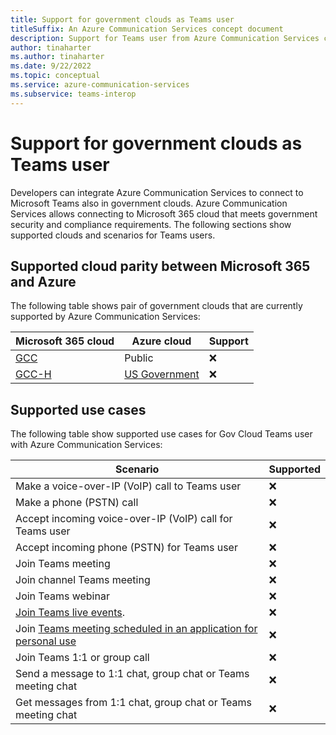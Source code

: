 ```yaml
---
title: Support for government clouds as Teams user
titleSuffix: An Azure Communication Services concept document
description: Support for Teams user from Azure Communication Services connecting to Microsoft Teams in government clouds
author: tinaharter
ms.author: tinaharter
ms.date: 9/22/2022
ms.topic: conceptual
ms.service: azure-communication-services
ms.subservice: teams-interop
---
```


# Support for government clouds as Teams user
Developers can integrate Azure Communication Services to connect to Microsoft Teams also in government clouds. Azure Communication Services allows connecting to Microsoft 365 cloud that meets government security and compliance requirements.  The following sections show supported clouds and scenarios for Teams users.

## Supported cloud parity between Microsoft 365 and Azure 
The following table shows pair of government clouds that are currently supported by Azure Communication Services:

| Microsoft 365 cloud| Azure cloud| Support |
| --- | --- | --- |
| [GCC](/office365/servicedescriptions/office-365-platform-service-description/office-365-us-government/gcc) | Public | ❌ |
| [GCC-H](/office365/servicedescriptions/office-365-platform-service-description/office-365-us-government/gcc-high-and-dod) | [US Government](../../../../azure-government/documentation-government-welcome.md) | ❌ |

## Supported use cases

The following table show supported use cases for Gov Cloud Teams user with Azure Communication Services:

| Scenario | Supported |
| --- | --- |
| Make a voice-over-IP (VoIP) call to Teams user | ❌ |
| Make a phone (PSTN) call | ❌ |
| Accept incoming voice-over-IP (VoIP) call for Teams user | ❌ |
| Accept incoming phone (PSTN) for Teams user | ❌ |
| Join Teams meeting | ❌ |
| Join channel Teams meeting | ❌ |
| Join Teams webinar | ❌ |
| [Join Teams live events](/microsoftteams/teams-live-events/what-are-teams-live-events).| ❌ |
| Join [Teams meeting scheduled in an application for personal use](https://www.microsoft.com/microsoft-teams/teams-for-home) | ❌ |
| Join Teams 1:1 or group call | ❌ |
| Send a message to 1:1 chat, group chat or Teams meeting chat| ❌ |
| Get messages from 1:1 chat, group chat or Teams meeting chat | ❌ |